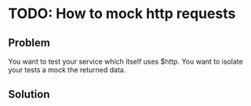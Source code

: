 # TODO: How to mock http requests

## Problem

You want to test your service which itself uses $http. You want to isolate your tests a mock the returned data.


## Solution


